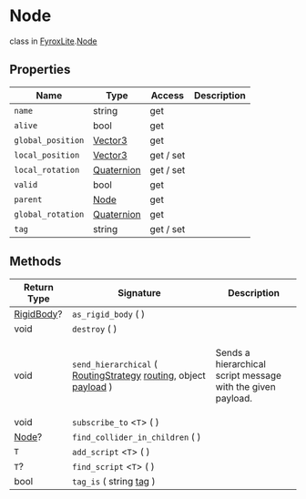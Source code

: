 # Node
class in [FyroxLite](../../scripting_api.md).[Node](../Node.md)

## Properties
| Name | Type | Access | Description |
|---|---|---|---|
| `name` | string | get |  |
| `alive` | bool | get |  |
| `global_position` | [Vector3](../Math/Vector3.md) | get |  |
| `local_position` | [Vector3](../Math/Vector3.md) | get / set |  |
| `local_rotation` | [Quaternion](../Math/Quaternion.md) | get / set |  |
| `valid` | bool | get |  |
| `parent` | [Node](../Node/Node.md) | get |  |
| `global_rotation` | [Quaternion](../Math/Quaternion.md) | get |  |
| `tag` | string | get / set |  |

## Methods
| Return Type | Signature | Description |
|---|---|---|
| [RigidBody](../Physics/RigidBody.md)? | `as_rigid_body` (  ) |  |
| void | `destroy` (  ) |  |
| void | `send_hierarchical` ( [RoutingStrategy](../Node/RoutingStrategy.md) <ins>routing</ins>, object <ins>payload</ins> ) | <p>Sends a hierarchical script message with the given payload.</p> |
| void | `subscribe_to` <`T`> (  ) |  |
| [Node](../Node/Node.md)? | `find_collider_in_children` (  ) |  |
| `T` | `add_script` <`T`> (  ) |  |
| `T`? | `find_script` <`T`> (  ) |  |
| bool | `tag_is` ( string <ins>tag</ins> ) |  |

